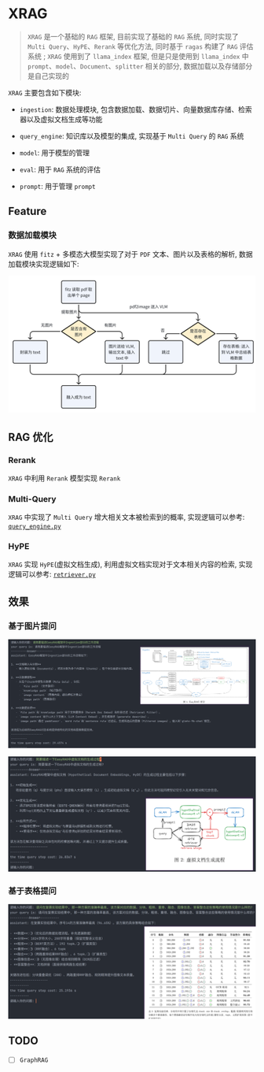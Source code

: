# XRAG

> `XRAG` 是一个基础的 `RAG` 框架, 目前实现了基础的 `RAG` 系统, 同时实现了 `Multi Query`、`HyPE`、`Rerank` 等优化方法, 同时基于 `ragas` 构建了 `RAG` 评估系统 ; `XRAG` 使用到了 `llama_index` 框架, 但是只是使用到 `llama_index` 中 `prompt`、`model`、`Document`、`splitter` 相关的部分, 数据加载以及存储部分是自己实现的

`XRAG` 主要包含如下模块:

- `ingestion`: 数据处理模块, 包含数据加载、数据切片、向量数据库存储、检索器以及虚拟文档生成等功能
- `query_engine`:  知识库以及模型的集成, 实现基于 `Multi Query` 的 `RAG` 系统
- `model`: 用于模型的管理

- `eval`:  用于 `RAG` 系统的评估

- `prompt`: 用于管理 `prompt` 

## Feature

### 数据加载模块

`XRAG` 使用 `fitz` + 多模态大模型实现了对于 `PDF` 文本、图片以及表格的解析, 数据加载模块实现逻辑如下:

![img1](./record/img/docs_img/img_docs_1.png)

## RAG 优化

### Rerank

`XRAG` 中利用 `Rerank` 模型实现 `Rerank`

### Multi-Query

`XRAG` 中实现了 `Multi Query` 增大相关文本被检索到的概率, 实现逻辑可以参考: [`query_engine.py`](./chatbot/query_engine.py)

### HyPE

`XRAG` 实现 `HyPE`(虚拟文档生成), 利用虚拟文档实现对于文本相关内容的检索, 实现逻辑可以参考: [`retriever.py`](./ingestion/retriever.py)

## 效果

### 基于图片提问

![img2](./record/img/docs_img/img_docs_2.png)

![img3](./record/img/docs_img/img_docs_3.png)

### 基于表格提问

![img4](./record/img/docs_img/img_docs_4.png)

## TODO

- [ ] `GraphRAG`























